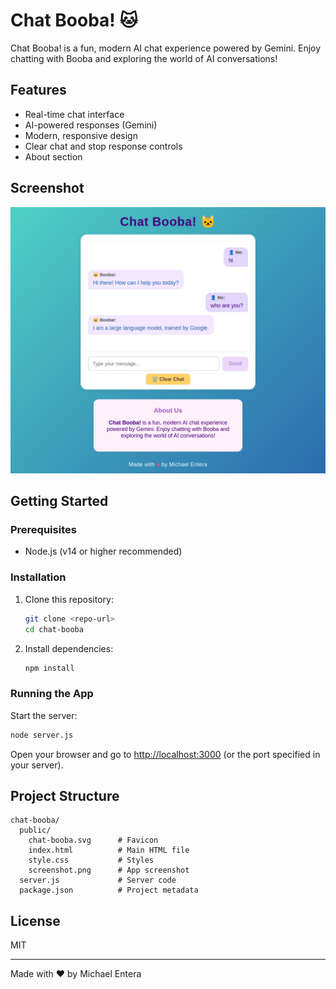 # Chat Booba! 🐱

Chat Booba! is a fun, modern AI chat experience powered by Gemini. Enjoy chatting with Booba and exploring the world of AI conversations!

## Features
- Real-time chat interface
- AI-powered responses (Gemini)
- Modern, responsive design
- Clear chat and stop response controls
- About section

## Screenshot

![Chat Booba Screenshot](public/screenshot.png)

## Getting Started

### Prerequisites
- Node.js (v14 or higher recommended)

### Installation
1. Clone this repository:
   ```bash
   git clone <repo-url>
   cd chat-booba
   ```
2. Install dependencies:
   ```bash
   npm install
   ```

### Running the App
Start the server:
```bash
node server.js
```

Open your browser and go to [http://localhost:3000](http://localhost:3000) (or the port specified in your server).

## Project Structure
```
chat-booba/
  public/
    chat-booba.svg      # Favicon
    index.html          # Main HTML file
    style.css           # Styles
    screenshot.png      # App screenshot
  server.js             # Server code
  package.json          # Project metadata
```

## License
MIT

---
Made with ❤️ by Michael Entera
